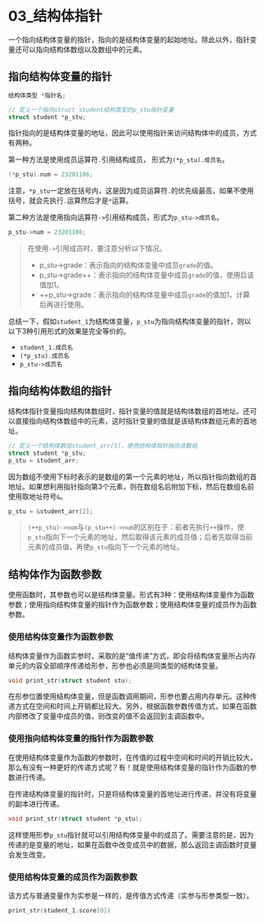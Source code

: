 # 03_结构体指针

一个指向结构体变量的指针，指向的是结构体变量的起始地址。除此以外，指针变量还可以指向结构体数组以及数组中的元素。

## 指向结构体变量的指针

```c
结构体类型 *指针名;
```

```c
// 定义一个指向struct student结构类型的p_stu指针变量
struct student *p_stu;
```

指针指向的是结构体变量的地址，因此可以使用指针来访问结构体中的成员，方式有两种。

第一种方法是使用成员运算符`.`引用结构成员， 形式为`(*p_stu).成员名`。

```c
(*p_stu).num = 23201106;
```

注意，`*p_stu`一定放在括号内，这是因为成员运算符`.`的优先级最高，如果不使用括号，就会先执行`.`运算然后才是`*`运算。

第二种方法是使用指向运算符`->`引用结构成员，形式为`p_stu->成员名`。

```c
p_stu->num = 23201108;
```

> 在使用`->`引用成员时，要注意分析以下情况。
>
> - p_stu->grade：表示指向的结构体变量中成员`grade`的值。
> - p_stu->grade++：表示指向的结构体变量中成员`grade`的值，使用后该值加1。
> - ++p_stu->grade：表示指向的结构体变量中成员`grade`的值加1，计算后再进行使用。

总结一下，假如`student_1`为结构体变量，`p_stu`为指向结构体变量的指针，则以以下3种引用形式的效果是完全等价的。

- `student_1.成员名`
- `(*p_stu).成员名`
- `p_stu->成员名`

## 指向结构体数组的指针

结构体指针变量指向结构体数组时，指针变量的值就是结构体数组的首地址。还可以直接指向结构体数组中的元素，这时指针变量的值就是该结构体数组元素的首地址。

```c
// 定义一个结构体数组student_arr[5]，使用结构体指针指向该数组
struct student *p_stu;
p_stu = student_arr;
```

因为数组不使用下标时表示的是数组的第一个元素的地址，所以指针指向数组的首地址。如果想利用指针指向第3个元素，则在数组名后附加下标，然后在数组名前使用取地址符号`&`。

```c
p_stu = &student_arr[2];
```

> `(++p_stu)->num`与`(p_stu++)->num`的区别在于：前者先执行`++`操作，使`p_stu`指向下一个元素的地址，然后取得该元素的成员值；后者先取得当前元素的成员值，再使`p_stu`指向下一个元素的地址。

## 结构体作为函数参数

使用函数时，其参数也可以是结构体变量。形式有3种：使用结构体变量作为函数参数；使用指向结构体变量的指针作为函数参数；使用结构体变量的成员作为函数参数。

### 使用结构体变量作为函数参数

结构体变量作为函数实参时，采取的是“值传递”方式，即会将结构体变量所占内存单元的内容全部顺序传递给形参，形参也必须是同类型的结构体变量。

```c
void print_str(struct student stu);
```

在形参位置使用结构体变量，但是函数调用期间，形参也要占用内存单元。这种传递方式在空间和时间上开销都比较大。另外，根据函数参数传值方式，如果在函数内部修改了变量中成员的值，则改变的值不会返回到主调函数中。

### 使用指向结构体变量的指针作为函数参数

在使用结构体变量作为函数的参数时，在传值的过程中空间和时间的开销比较大，那么有没有一种更好的传递方式呢？有！就是使用结构体变量的指针作为函数的参数进行传递。

在传递结构体变量的指针时，只是将结构体变量的首地址进行传递，并没有将变量的副本进行传递。

```c
void print_str(struct student *p_stu);
```

这样使用形参`p_stu`指针就可以引用结构体变量中的成员了。需要注意的是，因为传递的是变量的地址，如果在函数中改变成员中的数据，那么返回主调函数时变量会发生改变。

### 使用结构体变量的成员作为函数参数

该方式与普通变量作为实参是一样的，是传值方式传递（实参与形参类型一致）。

```c
print_str(student_1.score[0])
```



